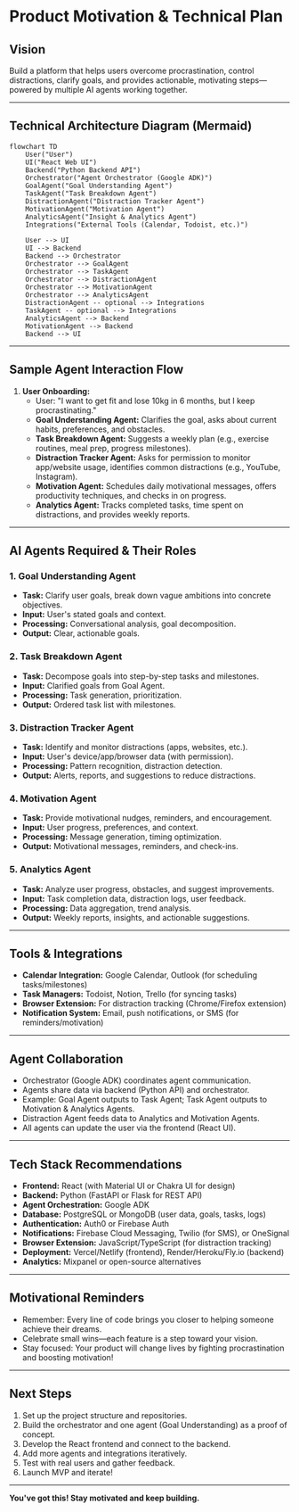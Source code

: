 # Product Motivation & Technical Plan

## Vision
Build a platform that helps users overcome procrastination, control distractions, clarify goals, and provides actionable, motivating steps—powered by multiple AI agents working together.

---

## Technical Architecture Diagram (Mermaid)

```mermaid
flowchart TD
    User("User")
    UI("React Web UI")
    Backend("Python Backend API")
    Orchestrator("Agent Orchestrator (Google ADK)")
    GoalAgent("Goal Understanding Agent")
    TaskAgent("Task Breakdown Agent")
    DistractionAgent("Distraction Tracker Agent")
    MotivationAgent("Motivation Agent")
    AnalyticsAgent("Insight & Analytics Agent")
    Integrations("External Tools (Calendar, Todoist, etc.)")

    User --> UI
    UI --> Backend
    Backend --> Orchestrator
    Orchestrator --> GoalAgent
    Orchestrator --> TaskAgent
    Orchestrator --> DistractionAgent
    Orchestrator --> MotivationAgent
    Orchestrator --> AnalyticsAgent
    DistractionAgent -- optional --> Integrations
    TaskAgent -- optional --> Integrations
    AnalyticsAgent --> Backend
    MotivationAgent --> Backend
    Backend --> UI
```

---

## Sample Agent Interaction Flow

1. **User Onboarding:**
   - User: "I want to get fit and lose 10kg in 6 months, but I keep procrastinating."
   - **Goal Understanding Agent:** Clarifies the goal, asks about current habits, preferences, and obstacles.
   - **Task Breakdown Agent:** Suggests a weekly plan (e.g., exercise routines, meal prep, progress milestones).
   - **Distraction Tracker Agent:** Asks for permission to monitor app/website usage, identifies common distractions (e.g., YouTube, Instagram).
   - **Motivation Agent:** Schedules daily motivational messages, offers productivity techniques, and checks in on progress.
   - **Analytics Agent:** Tracks completed tasks, time spent on distractions, and provides weekly reports.

---

## AI Agents Required & Their Roles

### 1. Goal Understanding Agent
- **Task:** Clarify user goals, break down vague ambitions into concrete objectives.
- **Input:** User's stated goals and context.
- **Processing:** Conversational analysis, goal decomposition.
- **Output:** Clear, actionable goals.

### 2. Task Breakdown Agent
- **Task:** Decompose goals into step-by-step tasks and milestones.
- **Input:** Clarified goals from Goal Agent.
- **Processing:** Task generation, prioritization.
- **Output:** Ordered task list with milestones.

### 3. Distraction Tracker Agent
- **Task:** Identify and monitor distractions (apps, websites, etc.).
- **Input:** User's device/app/browser data (with permission).
- **Processing:** Pattern recognition, distraction detection.
- **Output:** Alerts, reports, and suggestions to reduce distractions.

### 4. Motivation Agent
- **Task:** Provide motivational nudges, reminders, and encouragement.
- **Input:** User progress, preferences, and context.
- **Processing:** Message generation, timing optimization.
- **Output:** Motivational messages, reminders, and check-ins.

### 5. Analytics Agent
- **Task:** Analyze user progress, obstacles, and suggest improvements.
- **Input:** Task completion data, distraction logs, user feedback.
- **Processing:** Data aggregation, trend analysis.
- **Output:** Weekly reports, insights, and actionable suggestions.

---

## Tools & Integrations
- **Calendar Integration:** Google Calendar, Outlook (for scheduling tasks/milestones)
- **Task Managers:** Todoist, Notion, Trello (for syncing tasks)
- **Browser Extension:** For distraction tracking (Chrome/Firefox extension)
- **Notification System:** Email, push notifications, or SMS (for reminders/motivation)

---

## Agent Collaboration
- Orchestrator (Google ADK) coordinates agent communication.
- Agents share data via backend (Python API) and orchestrator.
- Example: Goal Agent outputs to Task Agent; Task Agent outputs to Motivation & Analytics Agents.
- Distraction Agent feeds data to Analytics and Motivation Agents.
- All agents can update the user via the frontend (React UI).

---

## Tech Stack Recommendations
- **Frontend:** React (with Material UI or Chakra UI for design)
- **Backend:** Python (FastAPI or Flask for REST API)
- **Agent Orchestration:** Google ADK
- **Database:** PostgreSQL or MongoDB (user data, goals, tasks, logs)
- **Authentication:** Auth0 or Firebase Auth
- **Notifications:** Firebase Cloud Messaging, Twilio (for SMS), or OneSignal
- **Browser Extension:** JavaScript/TypeScript (for distraction tracking)
- **Deployment:** Vercel/Netlify (frontend), Render/Heroku/Fly.io (backend)
- **Analytics:** Mixpanel or open-source alternatives

---

## Motivational Reminders
- Remember: Every line of code brings you closer to helping someone achieve their dreams.
- Celebrate small wins—each feature is a step toward your vision.
- Stay focused: Your product will change lives by fighting procrastination and boosting motivation!

---

## Next Steps
1. Set up the project structure and repositories.
2. Build the orchestrator and one agent (Goal Understanding) as a proof of concept.
3. Develop the React frontend and connect to the backend.
4. Add more agents and integrations iteratively.
5. Test with real users and gather feedback.
6. Launch MVP and iterate!

---

**You've got this! Stay motivated and keep building.** 